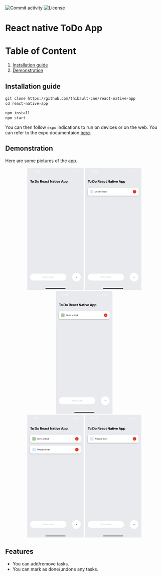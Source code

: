 ![Commit activity](https://img.shields.io/github/commit-activity/w/thibault-cne/react-native-app)
![License](https://img.shields.io/github/license/thibault-cne/react-native-app)

# React native ToDo App

# Table of Content

1. [Installation guide](#installation-guide)
2. [Demonstration](#demonstration)

## Installation guide

``` shell
git clone https://github.com/thibault-cne/react-native-app
cd react-native-app
```

``` shell
npm install
npm start
```

You can then follow ```expo``` indications to run on devices or on the web.
You can refer to the expo documentaion [here](https://docs.expo.dev).

## Demonstration

Here are some pictures of the app.

<div>
    <div float="left" align="center">
        <img src="./Documents/pictures/IMG_1618.PNG" width="180">
        <img src="./Documents/pictures/IMG_1619.PNG" width="180">
        <img src="./Documents/pictures/IMG_1620.PNG" width="180">
    </div>
    <div float="left" align="center">
        <img src="./Documents/pictures/IMG_1621.PNG" width="180">
        <img src="./Documents/pictures/IMG_1622.PNG" width="180">
    </div>
</div>

## Features

- You can add/remove tasks.
- You can mark as done/undone any tasks.
